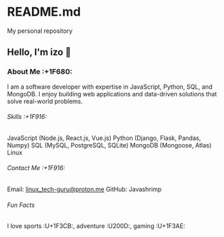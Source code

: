 # README.md
My personal repository

## Hello, I'm izo 👋

### About Me :+1F680:
I am a software developer with expertise in JavaScript, Python, SQL, and MongoDB. I enjoy building web applications and data-driven solutions that solve real-world problems.

###### Skills :+1F916: 
JavaScript (Node.js, React.js, Vue.js)
Python (Django, Flask, Pandas, Numpy)
SQL (MySQL, PostgreSQL, SQLite)
MongoDB (Mongoose, Atlas)
Linux

###### Contact Me :+1F916:
Email: linux_tech-guru@proton.me
GitHub: Javashrimp

###### Fun Facts
I love sports :U+1F3CB:, adventure :U200D:, gaming :U+1F3AE:
